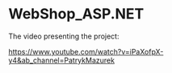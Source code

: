 # WebShop_ASP.NET

The video presenting the project:

https://www.youtube.com/watch?v=iPaXofpX-y4&ab_channel=PatrykMazurek
